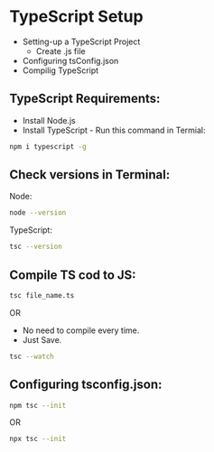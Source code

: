 # TypeScript Setup
* Setting-up a TypeScript Project
    * Create .js file
* Configuring tsConfig.json
* Compilig TypeScript

## TypeScript Requirements:
* Install Node.js
* Install TypeScript - Run this command in Termial:
```bash
npm i typescript -g
```


## Check versions in Terminal:
Node:
```bash
node --version
```

TypeScript:
```bash
tsc --version
```


## Compile TS cod to JS:
```bash
tsc file_name.ts
```

OR

* No need to compile every time.
* Just Save.
```bash
tsc --watch
```



## Configuring tsconfig.json:
```bash
npm tsc --init
```
OR
```bash
npx tsc --init
```

